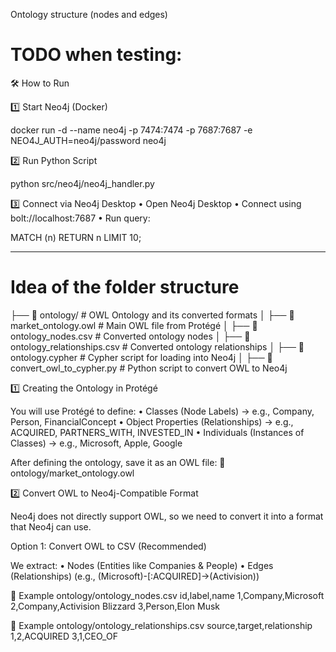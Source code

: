 Ontology structure (nodes and edges)

# TODO when testing:
🛠 How to Run

1️⃣ Start Neo4j (Docker)

docker run -d --name neo4j -p 7474:7474 -p 7687:7687 -e NEO4J_AUTH=neo4j/password neo4j

2️⃣ Run Python Script

python src/neo4j/neo4j_handler.py

3️⃣ Connect via Neo4j Desktop
	•	Open Neo4j Desktop
	•	Connect using bolt://localhost:7687
	•	Run query:

MATCH (n) RETURN n LIMIT 10;






---
# Idea of the folder structure
├── 📂 ontology/                # OWL Ontology and its converted formats
│   ├── 📄 market_ontology.owl  # Main OWL file from Protégé
│   ├── 📄 ontology_nodes.csv   # Converted ontology nodes
│   ├── 📄 ontology_relationships.csv  # Converted ontology relationships
│   ├── 📄 ontology.cypher      # Cypher script for loading into Neo4j
│   ├── 📄 convert_owl_to_cypher.py  # Python script to convert OWL to Neo4j



1️⃣ Creating the Ontology in Protégé

You will use Protégé to define:
	•	Classes (Node Labels) → e.g., Company, Person, FinancialConcept
	•	Object Properties (Relationships) → e.g., ACQUIRED, PARTNERS_WITH, INVESTED_IN
	•	Individuals (Instances of Classes) → e.g., Microsoft, Apple, Google

After defining the ontology, save it as an OWL file:
📄 ontology/market_ontology.owl

2️⃣ Convert OWL to Neo4j-Compatible Format

Neo4j does not directly support OWL, so we need to convert it into a format that Neo4j can use.

Option 1: Convert OWL to CSV (Recommended)

We extract:
	•	Nodes (Entities like Companies & People)
	•	Edges (Relationships) (e.g., (Microsoft)-[:ACQUIRED]->(Activision))


📄 Example ontology/ontology_nodes.csv
 id,label,name
1,Company,Microsoft
2,Company,Activision Blizzard
3,Person,Elon Musk

📄 Example ontology/ontology_relationships.csv
source,target,relationship
1,2,ACQUIRED
3,1,CEO_OF